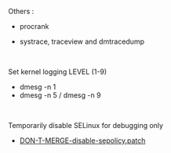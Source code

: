Others :

  - procrank

  - systrace, traceview and dmtracedump

 <br/>

 Set kernel logging LEVEL (1-9)

  - dmesg -n 1
  - dmesg -n 5 / dmesg -n 9

<br/>

Temporarily disable SELinux for debugging only

  - [DON-T-MERGE-disable-sepolicy.patch](./DON-T-MERGE-disable-sepolicy.patch)

